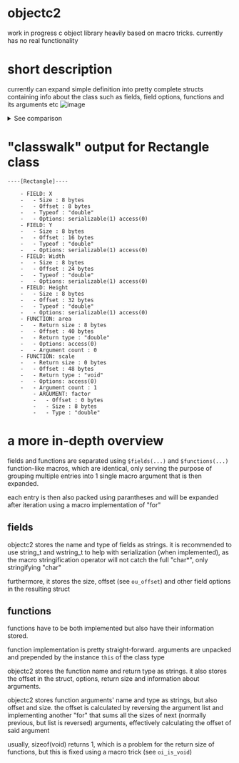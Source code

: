 # objectc2
work in progress c object library heavily based on macro tricks. currently has no real functionality

# short description
currently can expand simple definition into pretty complete structs containing info about the class such as fields, field options, functions and its arguments etc
![image](https://github.com/user-attachments/assets/9e8d2bf2-4ae0-48be-82da-7877c9c19b1a)

<details>
<summary>See comparison</summary>


<table width=100%>
<tr>
<th>Original</th>
<th>Expanded</th>
</tr>
<tr>
<td valign=top>
  
```c
$class(Rectangle,
    $fields(
        (double, X, $opt(PUBLIC SERIALIZABLE)),
        (double, Y, $opt(PUBLIC SERIALIZABLE)),
        (double, Width, $opt(PUBLIC SERIALIZABLE)),
        (double, Height, $opt(PUBLIC SERIALIZABLE))
    ),
    $functions(
        (double, area, $arg(), $body(
            return this->Width*this->Height;
        ), $opt(PUBLIC)),

        (void, scale, $arg( (double, factor) ), $body(
            this->Width*=factor;
            this->Height*=factor;
        ), $opt(PUBLIC))
    )
);
```

</td>
<td>

```c
#include "objectc.h"

typedef struct {
    struct ObjC_GeneralClassDescriptor * class;
    double X;
    double Y;
    double Width;
    double Height;
    double (*area)();
    void (*scale)();
} Rectangle;
struct ObjC_FuncArgument Rectangle_Func_area_Arguments[] = {};
struct ObjC_FuncArgument Rectangle_Func_scale_Arguments[] = {
  {
    .name = "factor", .type = "double", .size = sizeof(double), .offset = 0
  },
};
struct ObjC_ClassFieldsDescriptor Rectangle_Fields = {
  .size = 4,
  .fields = {
    {
      .name = "X", .type = "double", .options = (struct ObjC_FieldOptions) {
        .access = 1, .access = 0, .serializable = 1,
      }, .size = sizeof(double), .offset = ((size_t) & (((Rectangle * ) 0) -> X))
    },
    {
      .name = "Y",
      .type = "double",
      .options = (struct ObjC_FieldOptions) {
        .access = 1, .access = 0, .serializable = 1,
      },
      .size = sizeof(double),
      .offset = ((size_t) & (((Rectangle * ) 0) -> Y))
    },
    {
      .name = "Width",
      .type = "double",
      .options = (struct ObjC_FieldOptions) {
        .access = 1, .access = 0, .serializable = 1,
      },
      .size = sizeof(double),
      .offset = ((size_t) & (((Rectangle * ) 0) -> Width))
    },
    {
      .name = "Height",
      .type = "double",
      .options = (struct ObjC_FieldOptions) {
        .access = 1, .access = 0, .serializable = 1,
      },
      .size = sizeof(double),
      .offset = ((size_t) & (((Rectangle * ) 0) -> Height))
    },
  }
};
struct ObjC_ClassFunctionsDescriptor Rectangle_Functions = {
  .size = 2,
  .functions = {
    {
      .name = "area", .return_type = "double", .options = (struct ObjC_FuncOptions) {
        .access = 1, .access = 0,
      }, .return_size = sizeof(double), .offset = ((size_t) & (((Rectangle * ) 0) -> area)), .argument_count = 0, .arguments = (struct ObjC_FuncArgument * ) & Rectangle_Func_area_Arguments
    },
    {
      .name = "scale",
      .return_type = "void",
      .options = (struct ObjC_FuncOptions) {
        .access = 1, .access = 0,
      },
      .return_size = 0,
      .offset = ((size_t) & (((Rectangle * ) 0) -> scale)),
      .argument_count = 1,
      .arguments = (struct ObjC_FuncArgument * ) & Rectangle_Func_scale_Arguments
    },
  }
};
struct ObjC_GeneralClassDescriptor Rectangle_Class = {
  .name = "Rectangle",
  .fields = & Rectangle_Fields,
  .functions = & Rectangle_Functions
};
double Rectangle_area(Rectangle * this) {
  return this -> Width * this -> Height;
}
void Rectangle_scale(Rectangle * this, double factor) {
  this -> Width *= factor;
  this -> Height *= factor;
}
```

</td>
</tr>
</table>


</details>

# "classwalk" output for Rectangle class

```
----[Rectangle]----

    - FIELD: X
    -   - Size : 8 bytes
    -   - Offset : 8 bytes
    -   - Typeof : "double"
    -   - Options: serializable(1) access(0)
    - FIELD: Y
    -   - Size : 8 bytes
    -   - Offset : 16 bytes
    -   - Typeof : "double"
    -   - Options: serializable(1) access(0)
    - FIELD: Width
    -   - Size : 8 bytes
    -   - Offset : 24 bytes
    -   - Typeof : "double"
    -   - Options: serializable(1) access(0)
    - FIELD: Height
    -   - Size : 8 bytes
    -   - Offset : 32 bytes
    -   - Typeof : "double"
    -   - Options: serializable(1) access(0)
    - FUNCTION: area
    -   - Return size : 8 bytes
    -   - Offset : 40 bytes
    -   - Return type : "double"
    -   - Options: access(0)
    -   - Argument count : 0
    - FUNCTION: scale
    -   - Return size : 0 bytes
    -   - Offset : 48 bytes
    -   - Return type : "void"
    -   - Options: access(0)
    -   - Argument count : 1
        - ARGUMENT: factor
        -   - Offset : 0 bytes
        -   - Size : 8 bytes
        -   - Type : "double"
```

# a more in-depth overview
fields and functions are separated using `$fields(...)` and `$functions(...)` function-like macros, which are identical, only serving the purpose of grouping multiple entries into 1 single macro argument that is then expanded.

each entry is then also packed using parantheses and will be expanded after iteration using a macro implementation of "for"

## fields
objectc2 stores the name and type of fields as strings. it is recommended to use string_t and wstring_t to help with serialization (when implemented), as the macro stringification operator will not catch the full
"char*", only stringifying "char"

furthermore, it stores the size, offset (see `ou_offset`) and other field options in the resulting struct

## functions
functions have to be both implemented but also have their information stored.

function implementation is pretty straight-forward. arguments are unpacked and prepended by the instance `this` of the class type

objectc2 stores the function name and return type as strings. it also stores the offset in the struct, options, return size and information about arguments.

objectc2 stores function arguments' name and type as strings, but also offset and size. the offset is calculated by reversing the argument list and implementing another "for" that sums all the sizes of
next (normally previous, but list is reversed) arguments, effectively calculating the offset of said argument

usually, sizeof(void) returns 1, which is a problem for the return size of functions, but this is fixed using a macro trick (see `oi_is_void`)
